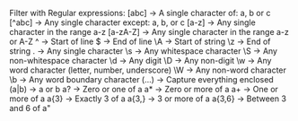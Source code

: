 Filter with Regular expressions:
    [abc] → A single character of: a, b or c
    [^abc] → Any single character except: a, b, or c
    [a-z] → Any single character in the range a-z
    [a-zA-Z] → Any single character in the range a-z or A-Z
    ^ → Start of line
    $ → End of line
    \A → Start of string
    \z → End of string
    . → Any single character
    \s → Any whitespace character
    \S → Any non-whitespace character
    \d → Any digit
    \D → Any non-digit
    \w → Any word character (letter, number, underscore)
    \W → Any non-word character
    \b → Any word boundary character
    (...) → Capture everything enclosed
    (a|b) → a or b
    a? → Zero or one of a
    a* → Zero or more of a
    a+ → One or more of a
    a{3} → Exactly 3 of a
    a{3,} → 3 or more of a
    a{3,6} → Between 3 and 6 of a"